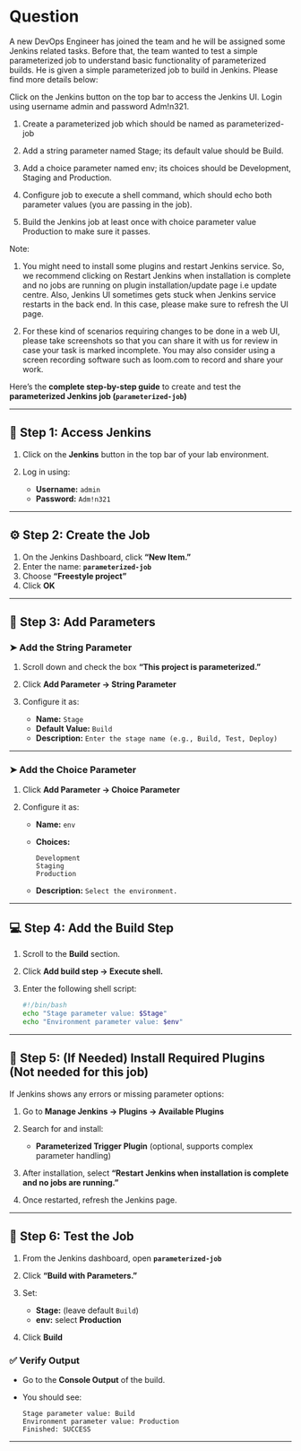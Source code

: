 # Question
A new DevOps Engineer has joined the team and he will be assigned some Jenkins related tasks. Before that, the team wanted to test a simple parameterized job to understand basic functionality of parameterized builds. He is given a simple parameterized job to build in Jenkins. Please find more details below:



Click on the Jenkins button on the top bar to access the Jenkins UI. Login using username admin and password Adm!n321.


1. Create a parameterized job which should be named as parameterized-job


2. Add a string parameter named Stage; its default value should be Build.


3. Add a choice parameter named env; its choices should be Development, Staging and Production.


4. Configure job to execute a shell command, which should echo both parameter values (you are passing in the job).


5. Build the Jenkins job at least once with choice parameter value Production to make sure it passes.


Note:

1. You might need to install some plugins and restart Jenkins service. So, we recommend clicking on Restart Jenkins when installation is complete and no jobs are running on plugin installation/update page i.e update centre. Also, Jenkins UI sometimes gets stuck when Jenkins service restarts in the back end. In this case, please make sure to refresh the UI page.


2. For these kind of scenarios requiring changes to be done in a web UI, please take screenshots so that you can share it with us for review in case your task is marked incomplete. You may also consider using a screen recording software such as loom.com to record and share your work.

Here’s the **complete step-by-step guide** to create and test the **parameterized Jenkins job (`parameterized-job`)**

---

## 🧩 Step 1: Access Jenkins

1. Click on the **Jenkins** button in the top bar of your lab environment.
2. Log in using:

   * **Username:** `admin`
   * **Password:** `Adm!n321`

---

## ⚙️ Step 2: Create the Job

1. On the Jenkins Dashboard, click **“New Item.”**
2. Enter the name: **`parameterized-job`**
3. Choose **“Freestyle project”**
4. Click **OK**

---

## 🧰 Step 3: Add Parameters

### ➤ Add the String Parameter

1. Scroll down and check the box **“This project is parameterized.”**
2. Click **Add Parameter → String Parameter**
3. Configure it as:

   * **Name:** `Stage`
   * **Default Value:** `Build`
   * **Description:** `Enter the stage name (e.g., Build, Test, Deploy)`

---

### ➤ Add the Choice Parameter

1. Click **Add Parameter → Choice Parameter**
2. Configure it as:

   * **Name:** `env`
   * **Choices:**

     ```
     Development
     Staging
     Production
     ```
   * **Description:** `Select the environment.`

---

## 💻 Step 4: Add the Build Step

1. Scroll to the **Build** section.
2. Click **Add build step → Execute shell.**
3. Enter the following shell script:

   ```bash
   #!/bin/bash
   echo "Stage parameter value: $Stage"
   echo "Environment parameter value: $env"
   ```

---

## 🔌 Step 5: (If Needed) Install Required Plugins (Not needed for this job)

If Jenkins shows any errors or missing parameter options:

1. Go to **Manage Jenkins → Plugins → Available Plugins**
2. Search for and install:

   * **Parameterized Trigger Plugin** (optional, supports complex parameter handling)
3. After installation, select **“Restart Jenkins when installation is complete and no jobs are running.”**
4. Once restarted, refresh the Jenkins page.

---

## 🧪 Step 6: Test the Job

1. From the Jenkins dashboard, open **`parameterized-job`**
2. Click **“Build with Parameters.”**
3. Set:

   * **Stage:** (leave default `Build`)
   * **env:** select **Production**
4. Click **Build**

### ✅ Verify Output

* Go to the **Console Output** of the build.
* You should see:

  ```
  Stage parameter value: Build
  Environment parameter value: Production
  Finished: SUCCESS
  ```

---
